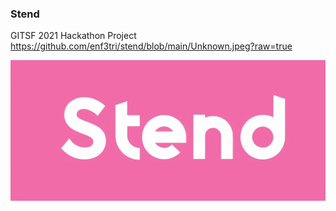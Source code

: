 ### Stend
GITSF 2021 Hackathon Project
https://github.com/enf3tri/stend/blob/main/Unknown.jpeg?raw=true

![Stend_logo](https://github.com/enf3tri/stend/blob/main/Unknown.jpeg?raw=true)
